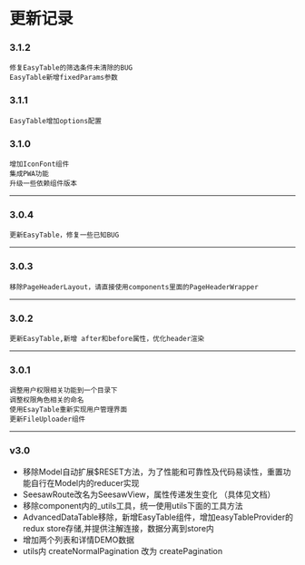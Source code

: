 # 更新记录 #

### 3.1.2
    修复EasyTable的筛选条件未清除的BUG
    EasyTable新增fixedParams参数

### 3.1.1
    EasyTable增加options配置

### 3.1.0
    增加IconFont组件
    集成PWA功能
    升级一些依赖组件版本

---

### 3.0.4
    更新EasyTable，修复一些已知BUG

---

### 3.0.3
    移除PageHeaderLayout，请直接使用components里面的PageHeaderWrapper

---

### 3.0.2
    更新EasyTable,新增 after和before属性，优化header渲染

---

### 3.0.1
    调整用户权限相关功能到一个目录下
    调整权限角色相关的命名
    使用EsayTable重新实现用户管理界面
    更新FileUploader组件
    
---

### v3.0

- 移除Model自动扩展$RESET方法，为了性能和可靠性及代码易读性，重置功能自行在Model内的reducer实现
- SeesawRoute改名为SeesawView，属性传递发生变化 （具体见文档）
- 移除component内的_utils工具，统一使用utils下面的工具方法
- AdvancedDataTable移除，新增EasyTable组件，增加easyTableProvider的redux store存储,并提供注解连接，数据分离到store内
- 增加两个列表和详情DEMO数据
- utils内 createNormalPagination 改为 createPagination
